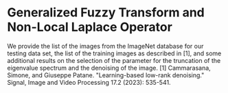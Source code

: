 # Generalized Fuzzy Transform and Non-Local Laplace Operator

We provide the list of the images from the ImageNet database for our testing data set, the list of the training images as described in [1], and some additional results on the selection of the parameter for the truncation of the eigenvalue spectrum and the denoising of the image.
[1] Cammarasana, Simone, and Giuseppe Patane. "Learning-based low-rank denoising." Signal, Image and Video Processing 17.2 (2023): 535-541.
